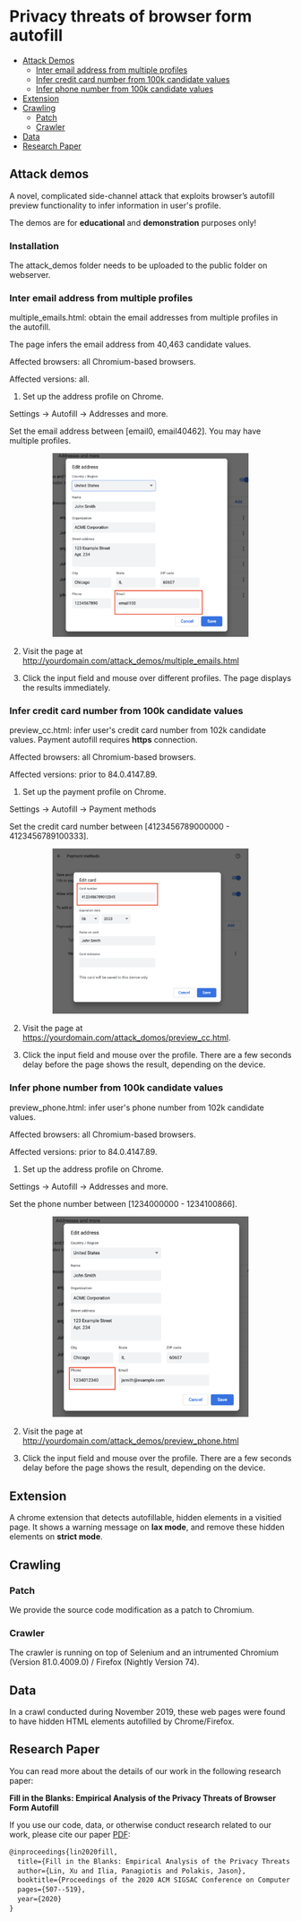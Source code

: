 
# Privacy threats of browser form autofill

- [Attack Demos](#Attack-demos)
    - [Inter email address from multiple profiles](#Inter-email-address-from-multiple-profiles)
    - [Infer credit card number from 100k candidate values](#Infer-credit-card-number-from-100k-candidate-values)
    - [Infer phone number from 100k candidate values](#Infer-phone-number-from-100k-candidate-values)
- [Extension](#Extension)
- [Crawling](#Crawling)
    - [Patch](#Patch)
    - [Crawler](#Crawler)
- [Data](#data)
- [Research Paper](#Research-Paper)

## Attack demos
A novel, complicated side-channel attack that exploits browser’s autofill preview functionality to infer information in user's profile.

The demos are for **educational** and **demonstration** purposes only!

### Installation
The attack_demos folder needs to be uploaded to the public folder on webserver.

### Inter email address from multiple profiles

multiple_emails.html: obtain the email addresses from multiple profiles in the autofill.

The page infers the email address from 40,463 candidate values.

Affected browsers: all Chromium-based browsers.

Affected versions: all.

1. Set up the address profile on Chrome.

Settings -> Autofill -> Addresses and more.

Set the email address between [email0, email40462]. You may have multiple profiles.

<p align="center">
<img src="./attack_demos/screenshots/email.png" width="350"/>
</p>

2. Visit the page at  http://yourdomain.com/attack_demos/multiple_emails.html

3. Click the input field and mouse over different profiles. The page displays the results immediately.

### Infer credit card number from 100k candidate values
preview_cc.html: infer user's credit card number from 102k candidate values. Payment autofill requires **https** connection.

Affected browsers: all Chromium-based browsers.

Affected versions: prior to 84.0.4147.89.

1. Set up the payment profile on Chrome.

Settings -> Autofill -> Payment methods

Set the credit card number between [4123456789000000 - 4123456789100333].
<p align="center">
<img src="./attack_demos/screenshots/cc_number.png" width="350"/>
</p>

2. Visit the page at https://yourdomain.com/attack_domos/preview_cc.html.

3. Click the input field and mouse over the profile. There are a few seconds delay before the page shows the result, depending on the device.

### Infer phone number from 100k candidate values
preview_phone.html: infer user's phone number from 102k candidate values.

Affected browsers: all Chromium-based browsers.

Affected versions: prior to 84.0.4147.89.

1. Set up the address profile on Chrome.

Settings -> Autofill -> Addresses and more.

Set the phone number between [1234000000 - 1234100866].

<p align="center">
<img src="./attack_demos/screenshots/phone.png" width="350"/>
</p>

2. Visit the page at  http://yourdomain.com/attack_demos/preview_phone.html

3. Click the input field and mouse over the profile. There are a few seconds delay before the page shows the result, depending on the device.

## Extension
A chrome extension that detects autofillable, hidden elements in a visitied page. It shows a warning message on **lax mode**, and remove these hidden elements on **strict mode**.

## Crawling

### Patch
We provide the source code modification as a patch to Chromium.
### Crawler
The crawler is running on top of Selenium and an intrumented Chromium (Version 81.0.4009.0) / Firefox (Nightly Version 74).

## Data
In a crawl conducted during November 2019, these web pages were found to have hidden HTML elements autofilled by Chrome/Firefox.

## Research Paper
You can read more about the details of our work in the following research paper:

**Fill in the Blanks: Empirical Analysis of the Privacy Threats of Browser Form Autofill**

If you use our code, data, or otherwise conduct research related to our work, please cite our paper [PDF](https://dl.acm.org/doi/pdf/10.1145/3372297.3417271):
``` tex
@inproceedings{lin2020fill,
  title={Fill in the Blanks: Empirical Analysis of the Privacy Threats of Browser Form Autofill},
  author={Lin, Xu and Ilia, Panagiotis and Polakis, Jason},
  booktitle={Proceedings of the 2020 ACM SIGSAC Conference on Computer and Communications Security},
  pages={507--519},
  year={2020}
}
```